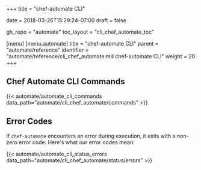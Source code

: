 +++
title = "chef-automate CLI"

date = 2018-03-26T15:29:24-07:00
draft = false

gh_repo = "automate"
toc_layout = "cli_chef_automate_toc"

[menu]
  [menu.automate]
    title = "chef-automate CLI"
    parent = "automate/reference"
    identifier = "automate/reference/cli_chef_automate.md chef-automate CLI"
    weight = 20
+++

## Chef Automate CLI Commands

{{< automate/automate_cli_commands data_path="automate/cli_chef_automate/commands" >}}

## Error Codes

If `chef-automate` encounters an error during execution, it exits with a non-zero
error code. Here's what our error codes mean:

{{< automate/automate_cli_status_errors data_path="automate/cli_chef_automate/status/errors" >}}

